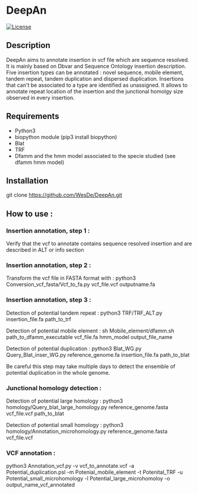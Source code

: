 # DeepAn
[![License](http://img.shields.io/:license-affero-blue.svg)](http://www.gnu.org/licenses/agpl-3.0.en.html)

## Description
DeepAn aims to annotate insertion in vcf file which are sequence resolved. It is mainly based on Dbvar and Sequence Ontology insertion description.
Five insertion types can be annotated : novel sequence, mobile element, tandem repeat, tandem duplication and dispersed duplication. Insertions that can't be associated to a type are identified as unassigned.
It allows to annotate repeat location of the insertion and the junctional homolgy size observed in every insertion.

## Requirements 
- Python3
- biopython module (pip3 install biopython)
- Blat
- TRF
- Dfamm and the hmm model associated to the specie studied (see dfamm hmm model)

## Installation
git clone https://github.com/WesDe/DeepAn.git

## How to use :

### Insertion annotation, step 1 : 
Verify that the vcf to annotate contains sequence resolved insertion and are described in ALT or info section

### Insertion annotation, step 2 :
Transform the vcf file in FASTA format with :
python3 Conversion_vcf_fasta/Vcf_to_fa.py vcf_file.vcf outputname.fa

### Insertion annotation, step 3 :
Detection of potential tandem repeat :
python3 TRF/TRF_ALT.py insertion_file.fa path_to_trf

Detection of potential mobile element :
sh Mobile_element/dfamm.sh path_to_dfamm_executable vcf_file.fa hmm_model output_file_name

Detection of potential duplication :
python3 Blat_WG.py Query_Blat_inser_WG.py reference_genome.fa insertion_file.fa path_to_blat

Be careful this step may take multiple days to detect the ensemble of potential duplication in the whole genome.


### Junctional homology detection :
Detection of potential large homology :
python3 homology/Query_blat_large_homology.py reference_genome.fasta vcf_file.vcf path_to_blat

Detection of potential small homology :
python3 homology/Annotation_microhomology.py reference_genome.fasta vcf_file.vcf

### VCF annotation :
python3 Annotation_vcf.py -v vcf_to_annotate.vcf -a Potential_duplication.psl -m Potenial_mobile_element -t Potenital_TRF -u Potential_small_microhomology -l Potential_large_microhomoloy -o output_name_vcf_annotated